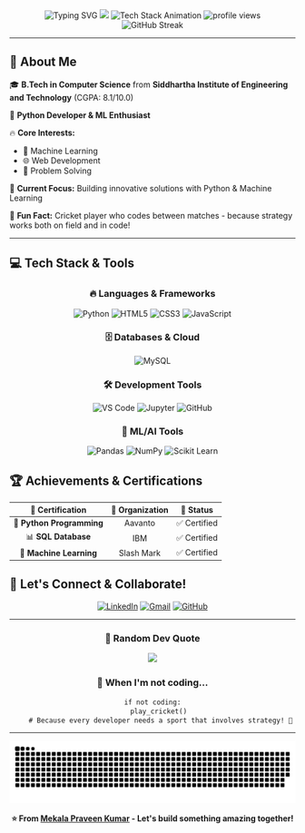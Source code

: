 <div align="center">
  <!-- Animated Header with Cycling Background -->
  <img src="https://readme-typing-svg.herokuapp.com?font=Fira+Code&size=32&duration=3000&pause=500&color=FFFFFF&background=FF6B6B00&center=true&vCenter=true&width=940&height=80&lines=Hi+there!+👋+I'm+Mekala+Praveen+Kumar;🎨+Frontend:+React+%7C+HTML+%7C+CSS+%7C+JavaScript;⚙️+Middleware:+APIs+%7C+Node.js+%7C+Express;🗄️+Backend:+Python+%7C+Django+%7C+Databases;🤖+ML+Engineer:+Scikit-learn+%7C+Pandas+%7C+NumPy;🚀+Full+Stack+Developer+%26+Problem+Solver" alt="Typing SVG" />
  <!-- Animated Background Effect -->
  <img src="https://capsule-render.vercel.app/api?type=waving&color=gradient&customColorList=12,18,20,22&height=100&section=header&text=&fontSize=50&animation=twinkling" />
  <!-- Tech Stack Cycling Animation -->
  <img src="https://readme-typing-svg.herokuapp.com?font=JetBrains+Mono&size=18&duration=2000&pause=800&color=4FC3F7&center=true&vCenter=true&width=940&height=40&lines=Frontend+Technologies+Cycling...;React.js+%E2%86%92+HTML5+%E2%86%92+CSS3+%E2%86%92+JavaScript+%E2%86%92+Bootstrap;Middleware+%26+APIs+Processing...;Node.js+%E2%86%92+Express.js+%E2%86%92+REST+APIs+%E2%86%92+GraphQL;Backend+Services+Running...;Python+%E2%86%92+Django+%E2%86%92+MySQL+%E2%86%92+PostgreSQL;Machine+Learning+Models+Training...;Scikit-learn+%E2%86%92+Pandas+%E2%86%92+NumPy+%E2%86%92+TensorFlow" alt="Tech Stack Animation" />
  <!-- Profile Views Counter -->
  <img src="https://komarev.com/ghpvc/?username=yourusername&label=Profile%20views&color=1e3a8a&style=for-the-badge" alt="profile views" />
</div>
<div align="center">
  <!-- GitHub Stats Cards -->
  <img src="https://github-readme-streak-stats.herokuapp.com/?user=yourusername&theme=blue-green&hide_border=true&stroke=0000&background=1E3A8A&ring=60A5FA&fire=60A5FA&currStreakLabel=FFFFFF" alt="GitHub Streak" />
</div>



---

## 🚀 About Me

🎓 **B.Tech in Computer Science** from **Siddhartha Institute of Engineering and Technology** (CGPA: 8.1/10.0)

💼 **Python Developer & ML Enthusiast**

🔥 **Core Interests:**
- 🤖 Machine Learning
- 🌐 Web Development
- 🧩 Problem Solving

🚀 **Current Focus:** Building innovative solutions with Python & Machine Learning

🏏 **Fun Fact:** Cricket player who codes between matches - because strategy works both on field and in code!

---

## 💻 Tech Stack & Tools

<div align="center">

### 🔥 Languages & Frameworks
![Python](https://img.shields.io/badge/Python-3776AB?style=for-the-badge&logo=python&logoColor=white)
![HTML5](https://img.shields.io/badge/HTML5-E34F26?style=for-the-badge&logo=html5&logoColor=white)
![CSS3](https://img.shields.io/badge/CSS3-1572B6?style=for-the-badge&logo=css3&logoColor=white)
![JavaScript](https://img.shields.io/badge/JavaScript-F7DF1E?style=for-the-badge&logo=javascript&logoColor=black)

### 🗄️ Databases & Cloud
![MySQL](https://img.shields.io/badge/MySQL-4479A1?style=for-the-badge&logo=mysql&logoColor=white)

### 🛠️ Development Tools
![VS Code](https://img.shields.io/badge/VS_Code-007ACC?style=for-the-badge&logo=visual-studio-code&logoColor=white)
![Jupyter](https://img.shields.io/badge/Jupyter-F37626?style=for-the-badge&logo=jupyter&logoColor=white)
![GitHub](https://img.shields.io/badge/GitHub-181717?style=for-the-badge&logo=github&logoColor=white)

### 🤖 ML/AI Tools
![Pandas](https://img.shields.io/badge/Pandas-150458?style=for-the-badge&logo=pandas&logoColor=white)
![NumPy](https://img.shields.io/badge/NumPy-013243?style=for-the-badge&logo=numpy&logoColor=white)
![Scikit Learn](https://img.shields.io/badge/Scikit_Learn-F7931E?style=for-the-badge&logo=scikit-learn&logoColor=white)

</div>



## 🏆 Achievements & Certifications

<div align="center">

| 🏅 Certification | 🏢 Organization | 📅 Status |
|:----------------:|:---------------:|:---------:|
| 🐍 **Python Programming** | Aavanto | ✅ Certified |
| 📊 **SQL Database** | IBM | ✅ Certified |
| 🤖 **Machine Learning** | Slash Mark | ✅ Certified |

</div>



## 🤝 Let's Connect & Collaborate!

<div align="center">
  
[![LinkedIn](https://img.shields.io/badge/LinkedIn-0077B5?style=for-the-badge&logo=linkedin&logoColor=white)](https://www.linkedin.com/in/praveen-kumar-87277021a)
[![Gmail](https://img.shields.io/badge/Gmail-D14836?style=for-the-badge&logo=gmail&logoColor=white)](mailto:praveenyadavp999@gmail.com)
[![GitHub](https://img.shields.io/badge/GitHub-100000?style=for-the-badge&logo=github&logoColor=white)](https://github.com/praveen-kumar58)

</div>

---

<div align="center">
  
### 💭 Random Dev Quote
![](https://quotes-github-readme.vercel.app/api?type=horizontal&theme=tokyonight)

### 🏏 When I'm not coding...
```
if not coding:
    play_cricket() 
    # Because every developer needs a sport that involves strategy! 🏏
```

---

<img src="https://raw.githubusercontent.com/platane/platane/output/github-contribution-grid-snake-dark.svg" alt="Snake animation" />

**⭐ From [Mekala Praveen Kumar](https://github.com/praveen-kumar58) - Let's build something amazing together!**

</div>

